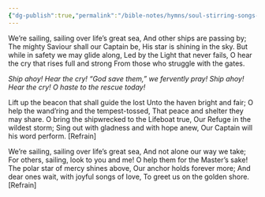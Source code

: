 ```yaml
---
{"dg-publish":true,"permalink":"/bible-notes/hymns/soul-stirring-songs-and-hymns/ship-ahoy/","title":"Ship Ahoy!"}
---
```



We’re sailing, sailing over life’s great sea,
And other ships are passing by;
The mighty Saviour shall our Captain be,
His star is shining in the sky.
But while in safety we may glide along,
Led by the Light that never fails,
O hear the cry that rises full and strong
From those who struggle with the gates.

*Ship ahoy! Hear the cry!
“God save them,” we fervently pray!
Ship ahoy! Hear the cry!
O haste to the rescue today!*

Lift up the beacon that shall guide the lost
Unto the haven bright and fair;
O help the wand’ring and the tempest-tossed,
That peace and shelter they may share.
O bring the shipwrecked to the Lifeboat true,
Our Refuge in the wildest storm;
Sing out with gladness and with hope anew,
Our Captain will his word perform. [Refrain]

We’re sailing, sailing over life’s great sea,
And not alone our way we take;
For others, sailing, look to you and me!
O help them for the Master’s sake!
The polar star of mercy shines above,
Our anchor holds forever more;
And dear ones wait, with joyful songs of love,
To greet us on the golden shore. [Refrain]
